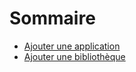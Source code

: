 # Sommaire

* [Ajouter une application](ajouter_app/)
* [Ajouter une bibliothèque](ajouter_bibliotheque/)


